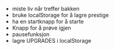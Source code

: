 - miste liv når treffer bakken
- bruke localStorage for å lagre prestige
- ha en startknapp for å starte
- Knapp for å prøve igjen 
- pausefunksjon
- lagre UPGRADES i localStorage